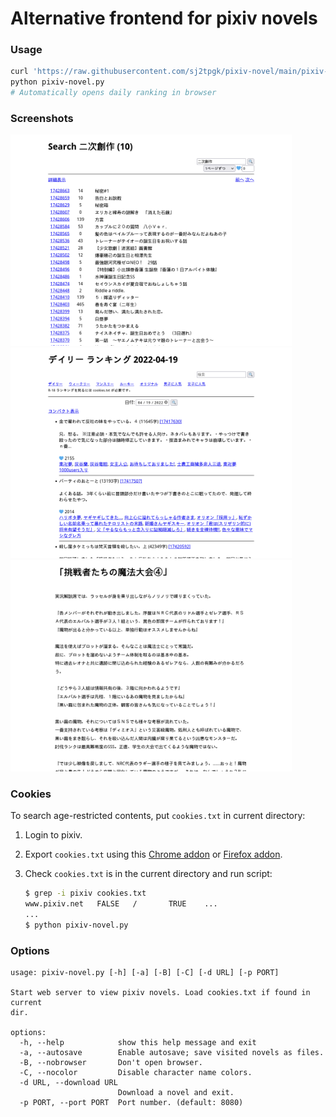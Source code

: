 <!-- automatically generated file; do not edit -->
# Alternative frontend for pixiv novels

### Usage
``` sh
curl 'https://raw.githubusercontent.com/sj2tpgk/pixiv-novel/main/pixiv-novel.py' > pixiv-novel.py
python pixiv-novel.py
# Automatically opens daily ranking in browser
```

### Screenshots
<img width="450" src="images/search.png">
<img width="450" src="images/top.png">
<img width="450" src="images/novel.png">

### Cookies
To search age-restricted contents, put `cookies.txt` in current directory:
1. Login to pixiv.
2. Export `cookies.txt` using this [Chrome addon](https://chrome.google.com/webstore/detail/get-cookiestxt/bgaddhkoddajcdgocldbbfleckgcbcid) or [Firefox addon](https://addons.mozilla.org/ja/firefox/addon/cookies-txt/).
3. Check `cookies.txt` is in the current directory and run script:

    ```sh
    $ grep -i pixiv cookies.txt
    www.pixiv.net   FALSE   /       TRUE    ...
    ...
    $ python pixiv-novel.py
    ```

<!-- or use document.cookie in devtool -->

### Options
```
usage: pixiv-novel.py [-h] [-a] [-B] [-C] [-d URL] [-p PORT]

Start web server to view pixiv novels. Load cookies.txt if found in current
dir.

options:
  -h, --help            show this help message and exit
  -a, --autosave        Enable autosave; save visited novels as files.
  -B, --nobrowser       Don't open browser.
  -C, --nocolor         Disable character name colors.
  -d URL, --download URL
                        Download a novel and exit.
  -p PORT, --port PORT  Port number. (default: 8080)
```

